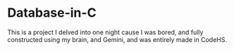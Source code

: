 # Database-in-C
This is a project I delved into one night cause I was bored, and fully constructed using my brain, and Gemini, and was entirely made in CodeHS.
